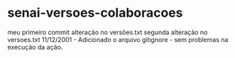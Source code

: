 # senai-versoes-colaboracoes
meu primeiro commit
alteração no versões.txt
segunda alteração no versoes.txt
11/12/2001 - Adicionado o arquivo gitignore - sem problemas na execução da ação.
